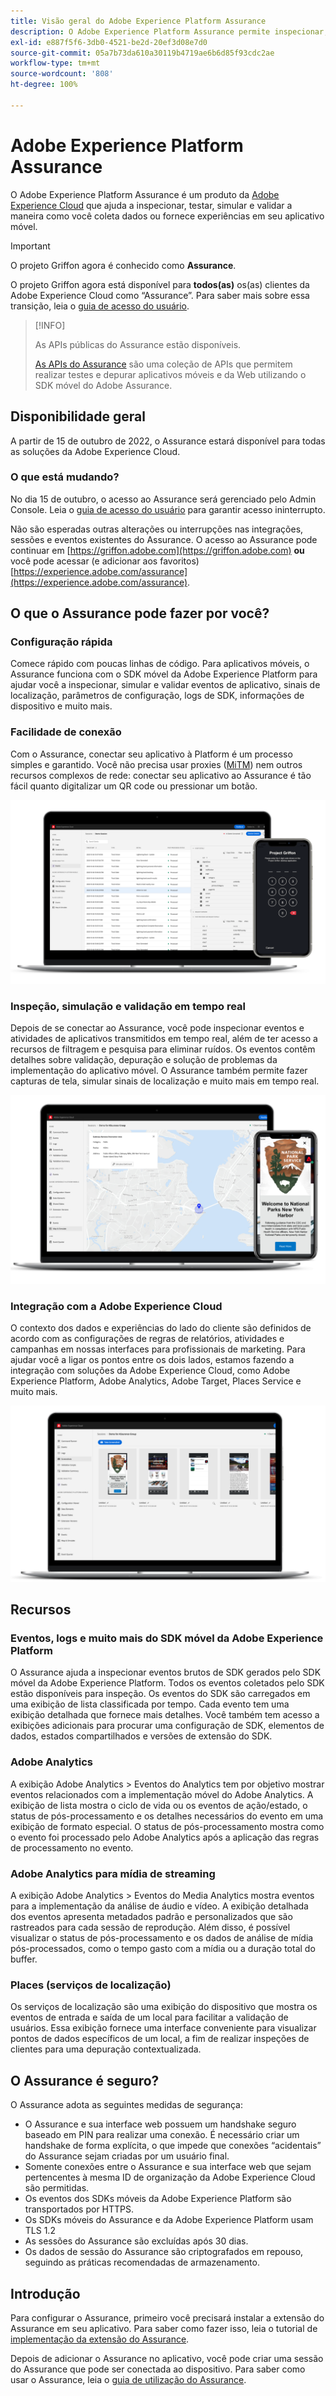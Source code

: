 ```yaml
---
title: Visão geral do Adobe Experience Platform Assurance
description: O Adobe Experience Platform Assurance permite inspecionar, testar, simular e validar como você coleta dados ou veicula experiências em seus aplicativos móveis.
exl-id: e887f5f6-3db0-4521-be2d-20ef3d08e7d0
source-git-commit: 05a7b73da610a30119b4719ae6b6d85f93cdc2ae
workflow-type: tm+mt
source-wordcount: '808'
ht-degree: 100%

---
```


# Adobe Experience Platform Assurance

O Adobe Experience Platform Assurance é um produto da [Adobe Experience Cloud](https://www.adobe.com/br/experience-cloud.html) que ajuda a inspecionar, testar, simular e validar a maneira como você coleta dados ou fornece experiências em seu aplicativo móvel.

>[!IMPORTANT]
>
> O projeto Griffon agora é conhecido como **Assurance**.
>
> O projeto Griffon agora está disponível para **todos(as)** os(as) clientes da Adobe Experience Cloud como “Assurance”. Para saber mais sobre essa transição, leia o [guia de acesso do usuário](./user-access.md).

>[!INFO]
>
>As APIs públicas do Assurance estão disponíveis.
>
>[As APIs do Assurance](https://developer.adobe.com/adobe-assurance-public-apis/) são uma coleção de APIs que permitem realizar testes e depurar aplicativos móveis e da Web utilizando o SDK móvel do Adobe Assurance.

## Disponibilidade geral

A partir de 15 de outubro de 2022, o Assurance estará disponível para todas as soluções da Adobe Experience Cloud.

### O que está mudando?

No dia 15 de outubro, o acesso ao Assurance será gerenciado pelo Admin Console. Leia o [guia de acesso do usuário](./user-access.md) para garantir acesso ininterrupto.

Não são esperadas outras alterações ou interrupções nas integrações, sessões e eventos existentes do Assurance. O acesso ao Assurance pode continuar em [https://griffon.adobe.com](https://griffon.adobe.com) **ou** você pode acessar (e adicionar aos favoritos) [https://experience.adobe.com/assurance](https://experience.adobe.com/assurance).

## O que o Assurance pode fazer por você?

### Configuração rápida

Comece rápido com poucas linhas de código. Para aplicativos móveis, o Assurance funciona com o SDK móvel da Adobe Experience Platform para ajudar você a inspecionar, simular e validar eventos de aplicativo, sinais de localização, parâmetros de configuração, logs de SDK, informações de dispositivo e muito mais.

### Facilidade de conexão

Com o Assurance, conectar seu aplicativo à Platform é um processo simples e garantido. Você não precisa usar proxies ([MiTM](https://en.wikipedia.org/wiki/Man-in-the-middle_attack)) nem outros recursos complexos de rede: conectar seu aplicativo ao Assurance é tão fácil quanto digitalizar um QR code ou pressionar um botão.

![](./images/index/no-hassle-connection.png)

### Inspeção, simulação e validação em tempo real

Depois de se conectar ao Assurance, você pode inspecionar eventos e atividades de aplicativos transmitidos em tempo real, além de ter acesso a recursos de filtragem e pesquisa para eliminar ruídos. Os eventos contêm detalhes sobre validação, depuração e solução de problemas da implementação do aplicativo móvel. O Assurance também permite fazer capturas de tela, simular sinais de localização e muito mais em tempo real.

![](./images/index/real-time-insepction.png)

### Integração com a Adobe Experience Cloud

O contexto dos dados e experiências do lado do cliente são definidos de acordo com as configurações de regras de relatórios, atividades e campanhas em nossas interfaces para profissionais de marketing. Para ajudar você a ligar os pontos entre os dois lados, estamos fazendo a integração com soluções da Adobe Experience Cloud, como Adobe Experience Platform, Adobe Analytics, Adobe Target, Places Service e muito mais.

![](./images/index/integration.png)

## Recursos

### Eventos, logs e muito mais do SDK móvel da Adobe Experience Platform

O Assurance ajuda a inspecionar eventos brutos de SDK gerados pelo SDK móvel da Adobe Experience Platform. Todos os eventos coletados pelo SDK estão disponíveis para inspeção. Os eventos do SDK são carregados em uma exibição de lista classificada por tempo. Cada evento tem uma exibição detalhada que fornece mais detalhes. Você também tem acesso a exibições adicionais para procurar uma configuração de SDK, elementos de dados, estados compartilhados e versões de extensão do SDK.

### Adobe Analytics

A exibição Adobe Analytics > Eventos do Analytics tem por objetivo mostrar eventos relacionados com a implementação móvel do Adobe Analytics. A exibição de lista mostra o ciclo de vida ou os eventos de ação/estado, o status de pós-processamento e os detalhes necessários do evento em uma exibição de formato especial. O status de pós-processamento mostra como o evento foi processado pelo Adobe Analytics após a aplicação das regras de processamento no evento.

### Adobe Analytics para mídia de streaming

A exibição Adobe Analytics > Eventos do Media Analytics mostra eventos para a implementação da análise de áudio e vídeo. A exibição detalhada dos eventos apresenta metadados padrão e personalizados que são rastreados para cada sessão de reprodução. Além disso, é possível visualizar o status de pós-processamento e os dados de análise de mídia pós-processados, como o tempo gasto com a mídia ou a duração total do buffer.

### Places (serviços de localização)

Os serviços de localização são uma exibição do dispositivo que mostra os eventos de entrada e saída de um local para facilitar a validação de usuários. Essa exibição fornece uma interface conveniente para visualizar pontos de dados específicos de um local, a fim de realizar inspeções de clientes para uma depuração contextualizada.

## O Assurance é seguro?

O Assurance adota as seguintes medidas de segurança:

* O Assurance e sua interface web possuem um handshake seguro baseado em PIN para realizar uma conexão. É necessário criar um handshake de forma explícita, o que impede que conexões “acidentais” do Assurance sejam criadas por um usuário final.
* Somente conexões entre o Assurance e sua interface web que sejam pertencentes à mesma ID de organização da Adobe Experience Cloud são permitidas.
* Os eventos dos SDKs móveis da Adobe Experience Platform são transportados por HTTPS.
* Os SDKs móveis do Assurance e da Adobe Experience Platform usam TLS 1.2
* As sessões do Assurance são excluídas após 30 dias.
* Os dados de sessão do Assurance são criptografados em repouso, seguindo as práticas recomendadas de armazenamento.

## Introdução

Para configurar o Assurance, primeiro você precisará instalar a extensão do Assurance em seu aplicativo. Para saber como fazer isso, leia o tutorial de [implementação da extensão do Assurance](https://developer.adobe.com/client-sdks/documentation/platform-assurance-sdk/#add-the-aep-assurance-extension-to-your-app).

Depois de adicionar o Assurance no aplicativo, você pode criar uma sessão do Assurance que pode ser conectada ao dispositivo. Para saber como usar o Assurance, leia o [guia de utilização do Assurance](./tutorials/using-assurance.md).
